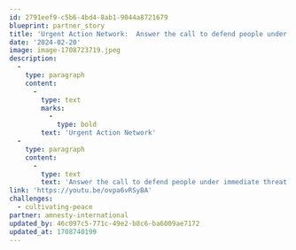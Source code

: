 ```yaml
---
id: 2791eef9-c5b6-4bd4-8ab1-9044a8721679
blueprint: partner_story
title: 'Urgent Action Network:  Answer the call to defend people under immediate threat of grave human rights abuse.'
date: '2024-02-20'
image: image-1708723719.jpeg
description:
  -
    type: paragraph
    content:
      -
        type: text
        marks:
          -
            type: bold
        text: 'Urgent Action Network'
  -
    type: paragraph
    content:
      -
        type: text
        text: 'Answer the call to defend people under immediate threat of grave human rights abuse.'
link: 'https://youtu.be/ovpa6vRSyBA'
challenges:
  - cultivating-peace
partner: amnesty-international
updated_by: 46c097c5-771c-49e2-b8c6-ba6009ae7172
updated_at: 1708740199
---
```

